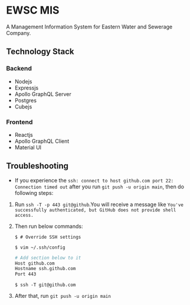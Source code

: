 # EWSC MIS

A Management Information System for Eastern Water and Sewerage Company.

## Technology Stack

### Backend

- Nodejs
- Expressjs
- Apollo GraphQL Server
- Postgres
- Cubejs

### Frontend

- Reactjs
- Apollo GraphQL Client
- Material UI

## Troubleshooting

- If you experience the `ssh: connect to host github.com port 22: Connection timed out` after you run `git push -u origin main`, then do following steps:

1. Run `ssh -T -p 443 git@github`.You will receive a message like `You've successfully authenticated, but GitHub does not provide shell access.`
2. Then run below commands:

   `$ # Override SSH settings`

   `$ vim ~/.ssh/config`

   ```bash
   # Add section below to it
   Host github.com
   Hostname ssh.github.com
   Port 443
   ```

   `$ ssh -T git@github.com`

3. After that, run `git push -u origin main`
